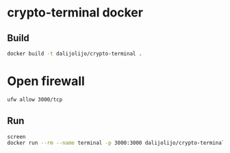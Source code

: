 # crypto-terminal docker

## Build

```sh
docker build -t dalijolijo/crypto-terminal .
```

# Open firewall

```sh
ufw allow 3000/tcp
```

## Run

```sh
screen
docker run --rm --name terminal -p 3000:3000 dalijolijo/crypto-terminal
```
